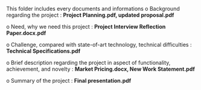 
This folder includes every documents and informations
o Background regarding the project : **Project Planning.pdf, updated proposal.pdf**

o Need, why we need this project : **Project Interview Reflection Paper.docx.pdf**

o Challenge, compared with state-of-art technology, technical difficulties : **Technical Specifications.pdf**

o Brief description regarding the project in aspect of functionality, achievement, and novelty : **Market Pricing.docx, New Work Statement.pdf**

o Summary of the project : **Final presentation.pdf**
